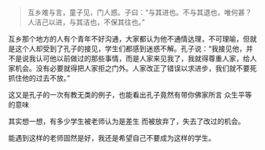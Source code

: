 > 互乡难与言，童子见，门人惑。子曰：“与其进也。不与其退也，唯何甚？人洁己以进，与其洁也，不保其往也。”

互乡那个地方的人有个青年不好沟通，大家都认为他不通情达理，不可理喻，但就是这个人却受到了孔子的接见，学生们都感到迷惑不解。孔子说：“我接见他，并不是说我认可他以前做过的那些事情，而是人家来见我了，我就得尊重人家，给人家机会。没有必要就得把人家拒之门外。人家改正了错误以求进步，我们就不要死抓住他的过去不放。”

这又是孔子的一次有教无类的例子，也能看出孔子竟然有带你佛家所言 众生平等的意味

其实想一想，有多少学生被老师认为是差生 而被放弃了，失去了改过的机会。

能遇到这样的老师固然是好，我还是希望自己不要成为这样的学生。